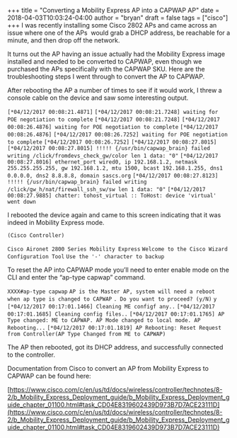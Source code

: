 +++
title = "Converting a Mobility Express AP into a CAPWAP AP"
date = 2018-04-03T10:03:24-04:00
author = "bryan"
draft = false
tags = ["cisco"]
+++
I was recently installing some Cisco 2802 APs and came across an issue where one of the APs  would grab a DHCP address, be reachable for a minute, and then drop off the network.

It turns out the AP having an issue actually had the Mobility Express image installed and needed to be converted to CAPWAP, even though we purchased the APs specifically with the CAPWAP SKU. Here are the troubleshooting steps I went through to convert the AP to CAPWAP.

After rebooting the AP a number of times to see if it would work, I threw a console cable on the device and saw some interesting output.

`[*04/12/2017 00:08:21.4871]` 
`[*04/12/2017 00:08:21.7248] waiting for POE negotiation to complete`
`[*04/12/2017 00:08:21.7248]` 
`[*04/12/2017 00:08:26.4876] waiting for POE negotiation to complete`
`[*04/12/2017 00:08:26.4876]` 
`[*04/12/2017 00:08:26.7252] waiting for POE negotiation to complete`
`[*04/12/2017 00:08:26.7252]` 
`[*04/12/2017 00:08:27.8015]` 
`[*04/12/2017 00:08:27.8015] !!!!! {/usr/bin/capwap_brain} failed writing /click/fromdevs_check_gw/color len 1 data: "0"`
`[*04/12/2017 00:08:27.8016] ethernet_port wired0, ip 192.168.1.2, netmask 255.255.255.255, gw 192.168.1.2, mtu 1500, bcast 192.168.1.255, dns1 0.0.0.0, dns2 8.8.8.8, domain sascs.org`
`[*04/12/2017 00:08:27.8123] !!!!! {/usr/bin/capwap_brain} failed writing /click/gw_h/nat/firewall_ssh_sw/sw len 1 data: "0"`
`[*04/12/2017 00:08:27.9885] chatter: tohost_virtual :: ToHost: device 'virtual' went down`

I rebooted the device again and came to this screen indicating that it was indeed in Mobility Express mode.

`(Cisco Controller)` 

`Cisco Aironet 2800 Series Mobility Express`
`Welcome to the Cisco Wizard Configuration Tool`
`Use the '-' character to backup`

To reset the AP into CAPWAP mode you’ll need to enter enable mode on the CLI and enter the “ap-type capwap” command.

`XXXX#ap-type capwap`
`AP is the Master AP, system will need a reboot when ap type is changed to CAPWAP`
`. Do you want to proceed? (y/N)`
`y`
`[*04/12/2017 00:17:01.1466] Cleaning ME configf any..`
`[*04/12/2017 00:17:01.1685] Cleaning config files..`
`[*04/12/2017 00:17:01.1765] AP Type changed: ME to CAPWAP. AP Mode changed to local mode. AP Rebooting...`
`[*04/12/2017 00:17:01.1819] AP Rebooting: Reset Request from Controller(AP Type Changed from ME to CAPWAP)`

The AP then rebooted, got its DHCP address, and successfully connected to the controller.

Documentation from Cisco to convert an AP from Mobility Express to CAPWAP can be found here:

[https://www.cisco.com/c/en/us/td/docs/wireless/controller/technotes/8-2/b_Mobility_Express_Deployment_guide/b_Mobility_Express_Deployment_guide_chapter_01100.html#task_CD04E8319602439D973B7D7ACE23111D](https://www.cisco.com/c/en/us/td/docs/wireless/controller/technotes/8-2/b_Mobility_Express_Deployment_guide/b_Mobility_Express_Deployment_guide_chapter_01100.html#task_CD04E8319602439D973B7D7ACE23111D)